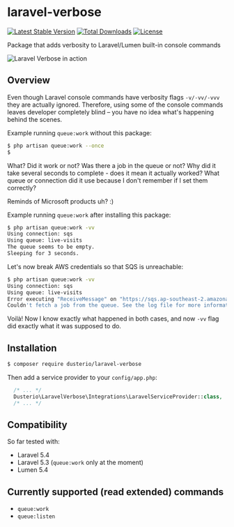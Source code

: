 # laravel-verbose
[![Latest Stable Version](https://poser.pugx.org/dusterio/laravel-verbose/v/stable)](https://packagist.org/packages/dusterio/laravel-verbose)
[![Total Downloads](https://poser.pugx.org/dusterio/laravel-verbose/downloads)](https://packagist.org/packages/dusterio/laravel-verbose)
[![License](https://poser.pugx.org/dusterio/laravel-verbose/license)](https://packagist.org/packages/dusterio/laravel-verbose)

Package that adds verbosity to Laravel/Lumen built-in console commands

![Laravel Verbose in action](https://www.mysenko.com/images/laravel-verbose2.gif)

## Overview
Even though Laravel console commands have verbosity flags `-v/-vv/-vvv` they are actually ignored. Therefore, using some of the console commands leaves developer completely blind – you have no idea what's happening behind the scenes.

Example running `queue:work` without this package:

```bash
$ php artisan queue:work --once
$
```

What? Did it work or not? Was there a job in the queue or not? Why did it take several seconds to complete - does it mean it actually worked? What queue or connection did it use because I don't remember if I set them correctly? 

Reminds of Microsoft products uh? :)

Example running `queue:work` after installing this package:

```bash
$ php artisan queue:work -vv
Using connection: sqs
Using queue: live-visits
The queue seems to be empty.
Sleeping for 3 seconds.
```

Let's now break AWS credentials so that SQS is unreachable:

```bash
$ php artisan queue:work -vv
Using connection: sqs
Using queue: live-visits
Error executing "ReceiveMessage" on "https://sqs.ap-southeast-2.amazonaws.com/XXX/live-visits"; AWS HTTP error...
Couldn't fetch a job from the queue. See the log file for more information.
```

Voilà! Now I know exactly what happened in both cases, and now `-vv` flag did exactly what it was supposed to do.

## Installation

```bash
$ composer require dusterio/laravel-verbose
```

Then add a service provider to your `config/app.php`:

```php
  /* ... */
  Dusterio\LaravelVerbose\Integrations\LaravelServiceProvider::class,
  /* ... */
```

## Compatibility

So far tested with:

- Laravel 5.4
- Laravel 5.3 (`queue:work` only at the moment)
- Lumen 5.4

## Currently supported (read extended) commands

- `queue:work`
- `queue:listen`

